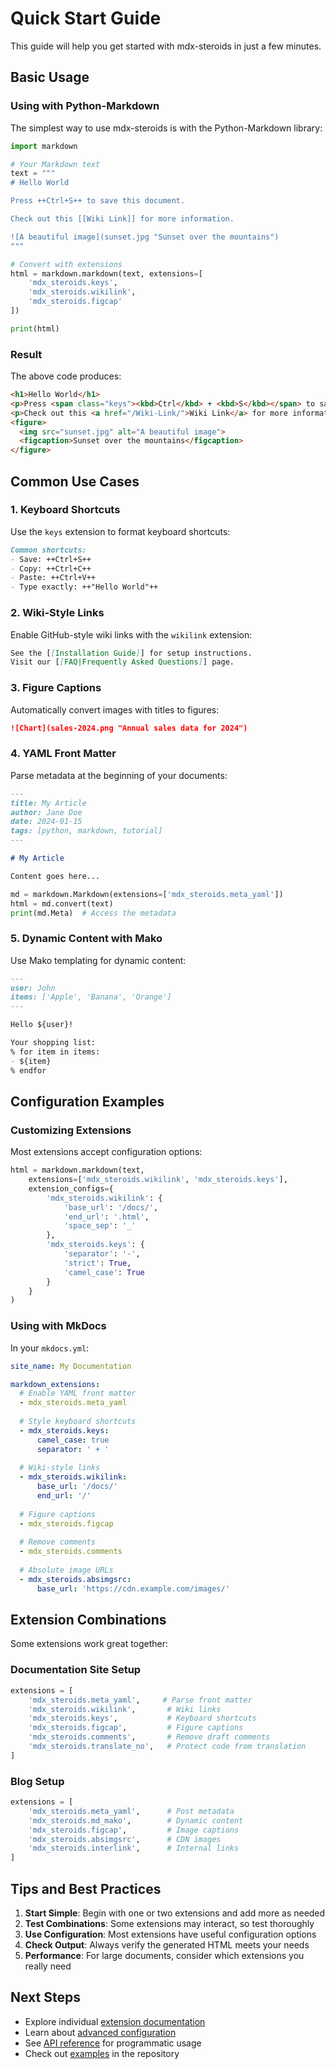 # Quick Start Guide

This guide will help you get started with mdx-steroids in just a few minutes.

## Basic Usage

### Using with Python-Markdown

The simplest way to use mdx-steroids is with the Python-Markdown library:

```python
import markdown

# Your Markdown text
text = """
# Hello World

Press ++Ctrl+S++ to save this document.

Check out this [[Wiki Link]] for more information.

![A beautiful image](sunset.jpg "Sunset over the mountains")
"""

# Convert with extensions
html = markdown.markdown(text, extensions=[
    'mdx_steroids.keys',
    'mdx_steroids.wikilink',
    'mdx_steroids.figcap'
])

print(html)
```

### Result

The above code produces:

```html
<h1>Hello World</h1>
<p>Press <span class="keys"><kbd>Ctrl</kbd> + <kbd>S</kbd></span> to save this document.</p>
<p>Check out this <a href="/Wiki-Link/">Wiki Link</a> for more information.</p>
<figure>
  <img src="sunset.jpg" alt="A beautiful image">
  <figcaption>Sunset over the mountains</figcaption>
</figure>
```

## Common Use Cases

### 1. Keyboard Shortcuts

Use the `keys` extension to format keyboard shortcuts:

```markdown
Common shortcuts:
- Save: ++Ctrl+S++
- Copy: ++Ctrl+C++
- Paste: ++Ctrl+V++
- Type exactly: ++"Hello World"++
```

### 2. Wiki-Style Links

Enable GitHub-style wiki links with the `wikilink` extension:

```markdown
See the [[Installation Guide]] for setup instructions.
Visit our [[FAQ|Frequently Asked Questions]] page.
```

### 3. Figure Captions

Automatically convert images with titles to figures:

```markdown
![Chart](sales-2024.png "Annual sales data for 2024")
```

### 4. YAML Front Matter

Parse metadata at the beginning of your documents:

```markdown
---
title: My Article
author: Jane Doe
date: 2024-01-15
tags: [python, markdown, tutorial]
---

# My Article

Content goes here...
```

```python
md = markdown.Markdown(extensions=['mdx_steroids.meta_yaml'])
html = md.convert(text)
print(md.Meta)  # Access the metadata
```

### 5. Dynamic Content with Mako

Use Mako templating for dynamic content:

```markdown
---
user: John
items: ['Apple', 'Banana', 'Orange']
---

Hello ${user}!

Your shopping list:
% for item in items:
- ${item}
% endfor
```

## Configuration Examples

### Customizing Extensions

Most extensions accept configuration options:

```python
html = markdown.markdown(text, 
    extensions=['mdx_steroids.wikilink', 'mdx_steroids.keys'],
    extension_configs={
        'mdx_steroids.wikilink': {
            'base_url': '/docs/',
            'end_url': '.html',
            'space_sep': '_'
        },
        'mdx_steroids.keys': {
            'separator': '-',
            'strict': True,
            'camel_case': True
        }
    }
)
```

### Using with MkDocs

In your `mkdocs.yml`:

```yaml
site_name: My Documentation

markdown_extensions:
  # Enable YAML front matter
  - mdx_steroids.meta_yaml
  
  # Style keyboard shortcuts
  - mdx_steroids.keys:
      camel_case: true
      separator: ' + '
  
  # Wiki-style links
  - mdx_steroids.wikilink:
      base_url: '/docs/'
      end_url: '/'
  
  # Figure captions
  - mdx_steroids.figcap
  
  # Remove comments
  - mdx_steroids.comments
  
  # Absolute image URLs
  - mdx_steroids.absimgsrc:
      base_url: 'https://cdn.example.com/images/'
```

## Extension Combinations

Some extensions work great together:

### Documentation Site Setup

```python
extensions = [
    'mdx_steroids.meta_yaml',     # Parse front matter
    'mdx_steroids.wikilink',       # Wiki links
    'mdx_steroids.keys',           # Keyboard shortcuts
    'mdx_steroids.figcap',         # Figure captions
    'mdx_steroids.comments',       # Remove draft comments
    'mdx_steroids.translate_no',   # Protect code from translation
]
```

### Blog Setup

```python
extensions = [
    'mdx_steroids.meta_yaml',      # Post metadata
    'mdx_steroids.md_mako',        # Dynamic content
    'mdx_steroids.figcap',         # Image captions
    'mdx_steroids.absimgsrc',      # CDN images
    'mdx_steroids.interlink',      # Internal links
]
```

## Tips and Best Practices

1. **Start Simple**: Begin with one or two extensions and add more as needed
2. **Test Combinations**: Some extensions may interact, so test thoroughly
3. **Use Configuration**: Most extensions have useful configuration options
4. **Check Output**: Always verify the generated HTML meets your needs
5. **Performance**: For large documents, consider which extensions you really need

## Next Steps

- Explore individual [extension documentation](../extensions/index.md)
- Learn about [advanced configuration](configuration.md)
- See [API reference](../api/index.md) for programmatic usage
- Check out [examples](https://github.com/twardoch/markdown-steroids/tree/master/examples) in the repository